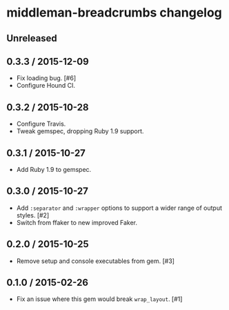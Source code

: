# middleman-breadcrumbs changelog

## Unreleased

## 0.3.3 / 2015-12-09

* Fix loading bug. [#6]
* Configure Hound CI.

## 0.3.2 / 2015-10-28

* Configure Travis.
* Tweak gemspec, dropping Ruby 1.9 support.

## 0.3.1 / 2015-10-27

* Add Ruby 1.9 to gemspec.

## 0.3.0 / 2015-10-27

* Add `:separator` and `:wrapper` options to support a wider range of output styles. [#2]
* Switch from ffaker to new improved Faker.

## 0.2.0 / 2015-10-25

* Remove setup and console executables from gem. [#3]

## 0.1.0 / 2015-02-26

* Fix an issue where this gem would break `wrap_layout`. [#1]
